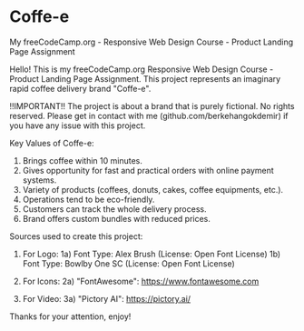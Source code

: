 # Coffe-e
 My freeCodeCamp.org - Responsive Web Design Course - Product Landing Page Assignment

Hello!
This is my freeCodeCamp.org Responsive Web Design Course - Product Landing Page Assignment.
This project represents an imaginary rapid coffee delivery brand "Coffe-e".

!!IMPORTANT!!
The project is about a brand that is purely fictional. No rights reserved. Please get in contact with me (github.com/berkehangokdemir) if you have any issue with this project.

Key Values of Coffe-e:

1) Brings coffee within 10 minutes.
2) Gives opportunity for fast and practical orders with online payment systems.
3) Variety of products (coffees, donuts, cakes, coffee equipments, etc.).
4) Operations tend to be eco-friendly.
5) Customers can track the whole delivery process.
6) Brand offers custom bundles with reduced prices.

Sources used to create this project:

1) For Logo:
 1a) Font Type: Alex Brush (License: Open Font License)
 1b) Font Type: Bowlby One SC (License: Open Font License)

2) For Icons:
 2a) "FontAwesome": https://www.fontawesome.com

3) For Video:
 3a) "Pictory AI": https://pictory.ai/

Thanks for your attention, enjoy!
 
